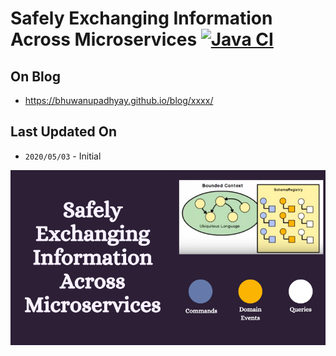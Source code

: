# Safely Exchanging Information Across Microservices [![Java CI](https://github.com/BhuwanUpadhyay/12-safely-exchanging-information-across-microservices/workflows/Java%20CI/badge.svg)](https://github.com/BhuwanUpadhyay/12-safely-exchanging-information-across-microservices/actions)

## On Blog
- https://bhuwanupadhyay.github.io/blog/xxxx/

## Last Updated On
- `2020/05/03` - Initial

![](assets/featured.png)
